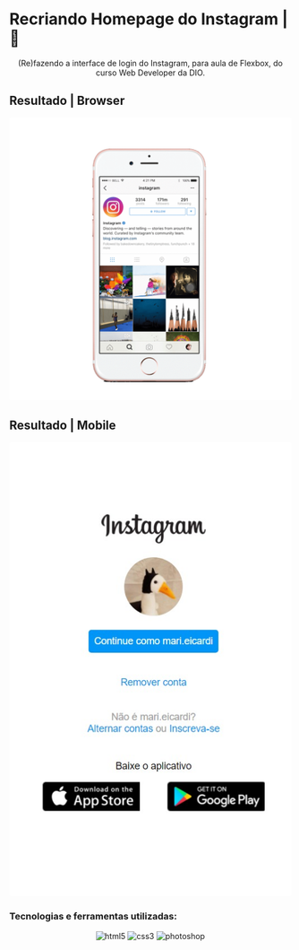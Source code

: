 # Recriando Homepage do Instagram | 📸

<p align="center">(Re)fazendo a interface de login do Instagram, para aula de Flexbox, do curso Web Developer da DIO.</p>

## Resultado | Browser

<p align="center">
  <kbd>
    <img style="border-radius: 2px" src="./img/phone-home.gif" alt="ig-browser">
  </kbd>
</p>

## Resultado | Mobile

<p align="center">
  <kbd>
    <img style="border-radius: 2px" src="./img/ig-mobile-final.jpeg" alt="ig-mobile">
  </kbd>
</p>

### Tecnologias e ferramentas utilizadas:

<p align="center">
    <img src="https://img.shields.io/badge/HTML5-E34F26?style=for-the-badge&logo=html5&logoColor=white" alt="html5">
    <img src="https://img.shields.io/badge/CSS3-1572B6?style=for-the-badge&logo=css3&logoColor=white" alt="css3">
    <img src="https://aleen42.github.io/badges/src/photoshop.svg" alt="photoshop">
</p> 